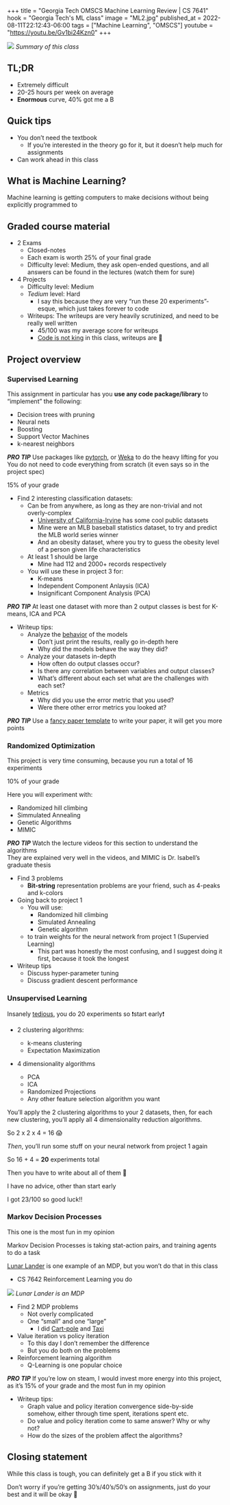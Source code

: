 +++
title = "Georgia Tech OMSCS Machine Learning Review | CS 7641"
hook = "Georgia Tech's ML class"
image = "ML2.jpg"
published_at = 2022-08-11T22:12:43-06:00
tags = ["Machine Learning", "OMSCS"]
youtube = "https://youtu.be/Gv1bi24Kzn0"
+++

![](./ChandlerCryingGif-1.gif)
*Summary of this class*

## TL;DR

- Extremely difficult
- 20-25 hours per week on average
- **Enormous** curve, 40% got me a B

## Quick tips

- You don’t need the textbook
    - If you’re interested in the theory go for it, but it doesn’t help much for assignments
- Can work ahead in this class

## What is Machine Learning?

Machine learning is getting computers to make decisions without being explicitly programmed to

## Graded course material

- 2 Exams
    - Closed-notes
    - Each exam is worth 25% of your final grade
    - Difficulty level: Medium, they ask open-ended questions, and all answers can be found in the lectures (watch them for sure)
- 4 Projects
    - Difficulty level: Medium
    - *Tedium* level: Hard
        - I say this because they are very “run these 20 experiments”-esque, which just takes forever to code
    - Writeups: The writeups are very heavily scrutinized, and need to be really well written
        - 45/100 was my average score for writeups
        - <u>Code is not king</u> in this class, writeups are 👑

## Project overview

### Supervised Learning

This assignment in particular has you **use any code package/library** to “implement” the following:

- Decision trees with pruning
- Neural nets
- Boosting
- Support Vector Machines
- k-nearest neighbors

*****PRO TIP***** Use packages like [pytorch](https://pytorch.org/), or [Weka](https://ml.cms.waikato.ac.nz/weka/) to do the heavy lifting for you  
You do not need to code everything from scratch (it even says so in the project spec)

15% of your grade

- Find 2 interesting classification datasets:
    - Can be from anywhere, as long as they are non-trivial and not overly-complex
        - [University of California-Irvine](https://archive.ics.uci.edu/) has some cool public datasets
        - Mine were an MLB baseball statistics dataset, to try and predict the MLB world series winner
        - And an obesity dataset, where you try to guess the obesity level of a person given life characteristics
    - At least 1 should be large
        - Mine had 112 and 2000+ records respectively
    - You will use these in project 3 for:
        - K-means
        - Independent Component Anlaysis (ICA)
        - Insignificant Component Analysis (PCA)


*****PRO TIP***** At least one dataset with more than 2 output classes is best for K-means, ICA and PCA

- Writeup tips:
    - Analyze the <u>behavior</u> of the models
        - Don’t just print the results, really go in-depth here
        - Why did the models behave the way they did?
    - Analyze your datasets in-depth
        - How often do output classes occur?
        - Is there any correlation between variables and output classes?
        - What’s different about each set what are the challenges with each set?
    - Metrics
        - Why did you use the error metric that you used?
        - Were there other error metrics you looked at?

*****PRO TIP***** Use a [fancy paper template](https://www.ieee.org/conferences/publishing/templates) to write your paper, it will get you more points

### Randomized Optimization

This project is very time consuming, because you run a total of 16 experiments

10% of your grade

Here you will experiment with:

- Randomized hill climbing
- Simmulated Annealing
- Genetic Algorithms
- MIMIC

*****PRO TIP***** Watch the lecture videos for this section to understand the algorithms  
They are explained very well in the videos, and MIMIC is Dr. Isabell’s graduate thesis

- Find 3 problems
    - **Bit-string** representation problems are your friend, such as 4-peaks and k-colors
- Going back to project 1
    - You will use:
        - Randomized hill climbing
        - Simulated Annealing
        - Genetic algorithm
    - to train weights for the neural network from project 1 (Supervied Learning)
        - This part was honestly the most confusing, and I suggest doing it first, because it took the longest
- Writeup tips
    - Discuss hyper-parameter tuning
    - Discuss gradient descent performance

### Unsupervised Learning 

Insanely <u>tedious</u>, you do 20 experiments so ❗️start early❗️

- 2 clustering algorithms:
    - k-means clustering
    - Expectation Maximization

- 4 dimensionality algorithms
    - PCA
    - ICA
    - Randomized Projections
    - Any other feature selection algorithm you want

You’ll apply the 2 clustering algorithms to your 2 datasets, then, for each new clustering, you’ll apply all 4 dimensionality reduction algorithms.

So 2 x 2 x 4 = 16 😱

*Then*, you’ll run some stuff on your neural network from project 1 again

So 16 + 4 = **20** experiments total

Then you have to write about all of them 🥲

I have no advice, other than start early

I got 23/100 so good luck!!

### Markov Decision Processes

This one is the most fun in my opinion

Markov Decision Processes is taking stat-action pairs, and training agents to do a task

[Lunar Lander](https://www.gymlibrary.ml/) is one example of an MDP, but you won’t do that in this class

- CS 7642 Reinforcement Learning you do

![](./lunarlander.gif)
*Lunar Lander is an MDP*

- Find 2 MDP problems
    - Not overly complicated
    - One “small” and one “large”
        - I did [Cart-pole](https://www.gymlibrary.ml/environments/classic_control/cart_pole/) and [Taxi](https://www.gymlibrary.ml/environments/toy_text/taxi/)
- Value iteration vs policy iteration
    - To this day I don’t remember the difference
    - But you do both on the problems
- Reinforcement learning algorithm
    - Q-Learning is one popular choice

*****PRO TIP***** If you’re low on steam, I would invest more energy into this project, as it’s 15% of your grade and the most fun in my opinion

- Writeup tips:
    - Graph value and policy iteration convergence side-by-side somehow, either through time spent, iterations spent etc.
    - Do value and policy iteration come to same answer? Why or why not?
    - How do the sizes of the problem affect the algorithms?

## Closing statement

While this class is tough, you can definitely get a B if you stick with it

Don’t worry if you’re getting 30’s/40’s/50’s on assignments, just do your best and it will be okay 🙂
